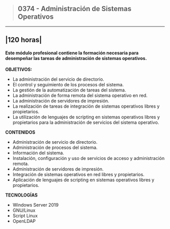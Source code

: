 >## 0374 - Administración de Sistemas Operativos

---
|120 horas|
---

#### Este módulo profesional contiene la formación necesaria para desempeñar las tareas de administración de sistemas operativos.

**OBJETIVOS:**

* La administración del servicio de directorio.
* El control y seguimiento de los procesos del sistema.
* La gestión de la automatización de tareas del sistema.
* La administración de forma remota del sistema operativo en red.
* La administración de servidores de impresión.
* La realización de tareas de integración de sistemas operativos libres y propietarios.
* La utilización de lenguajes de scripting en sistemas operativos libres y propietarios para la administración de servicios del sistema operativo.

**CONTENIDOS**
* Administración de servicio de directorio.
* Administración de procesos del sistema.
* Información del sistema.
* Instalación, configuración y uso de servicios de acceso y administración remota.
* Administración de servidores de impresión.
* Integración de sistemas operativos en red libres y propietarios.
* Aplicación de lenguajes de scripting en sistemas operativos libres y propietarios.

**TECNOLOGÍAS**
* Windows Server 2019
* GNU/Linux
* Script Linux
* OpenLDAP